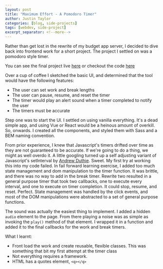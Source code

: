 ```yaml
---
layout: post
title: "Maximum Effort - A Pomodoro Timer"
author: Justin Taylor
categories: [blog, side-projects]
tags: [webdev, side-project]
excerpt_separator: <!--more-->
---
```


Rather than get lost in the rewrite of my budget app server, I decided to dive back into frontend work for a short project. The project I settled on was a pomodoro style timer.

<!--more-->

You can see the final project live [here](angry-goblin.surge.sh) or checkout the code [here](https://github.com/sjustintaylor/maximum-effort)

Over a cup of coffee I sketched the basic UI, and determined that the tool would have the following features:

- The user can set work and break lengths
- The user can pause, resume, and reset the timer
- The timer would play an alert sound when a timer completed to notify the user
- The timers must be accurate

Step one was to start the UI. I settled on using vanilla everything. It's a dead simple app, and using Vue or React would be a heinous amount of overkill. So, onwards. I created all the components, and styled them with Sass and a BEM naming convention.

From prior experience, I knew that Javascript's timers drifted over time as they are not guaranteed to be accurate. If we're going to do a thing, we might as well overdo it. A little googling turned up a self adjusting variant of Javascript's setInterval by [Andrew Duthie](https://andrewduthie.com/2013/12/31/creating-a-self-correcting-alternative-to-javascripts-setinterval/). Sweet. My first try at working this into my code failed. In fail forward learning exercise, I added too much state management and dom manipulation to the timer function. It was brittle, and there was no way to add in the break timer.
Rewrite two resulted in a general purpose timer that took two callbacks, one to execute every interval, and one to execute on timer completion. It could stop, resume, and reset. Perfect. State management was handled by the click events, and most of the DOM manipulations were abstracted to a set of general purpose functions.

The sound was actually the easiest thing to implement. I added a hidden `audio` element to the page. From there playing a noise was as simple as invoking the `play()` method of that element. I wrapped it in a function and added it to the final callbacks for the work and break timers.

What I learnt:

- Front load the work and create reusable, flexible classes. This was something that bit my first attempt at the timer class
- Not everything requires a framework.
- HTML has a quotes element, `<q></q>`
